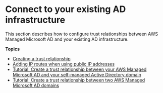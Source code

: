 # Connect to your existing AD infrastructure<a name="ms_ad_connect_existing_infrastructure"></a>

This section describes how to configure trust relationships between AWS Managed Microsoft AD and your existing AD infrastructure\.

**Topics**
+ [Creating a trust relationship](ms_ad_setup_trust.md)
+ [Adding IP routes when using public IP addresses](ms_ad_adding_routes.md)
+ [Tutorial: Create a trust relationship between your AWS Managed Microsoft AD and your self\-managed Active Directory domain](ms_ad_tutorial_setup_trust.md)
+ [Tutorial: Create a trust relationship between two AWS Managed Microsoft AD domains](ms_ad_tutorial_setup_trust_between_2_managed_ad_domains.md)